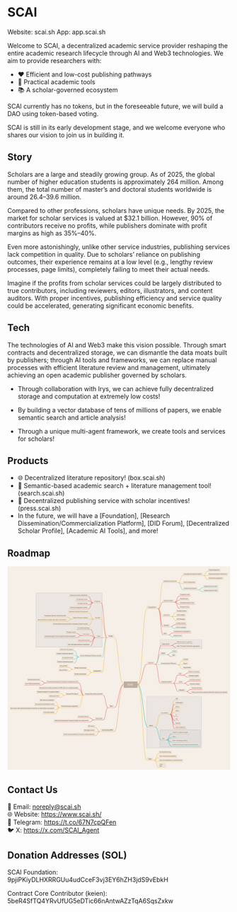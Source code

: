 # SCAI

Website: scai.sh
App: app.scai.sh

Welcome to SCAI, a decentralized academic service provider reshaping the entire academic research lifecycle through AI and Web3 technologies. We aim to provide researchers with:

- ❤️ Efficient and low-cost publishing pathways
- 🫴 Practical academic tools
- 📚 A scholar-governed ecosystem

SCAI currently has no tokens, but in the foreseeable future, we will build a DAO using token-based voting.

SCAI is still in its early development stage, and we welcome everyone who shares our vision to join us in building it.

## Story

Scholars are a large and steadily growing group. As of 2025, the global number of higher education students is approximately 264 million. Among them, the total number of master’s and doctoral students worldwide is around 26.4–39.6 million.

Compared to other professions, scholars have unique needs. By 2025, the market for scholar services is valued at $32.1 billion. However, 90% of contributors receive no profits, while publishers dominate with profit margins as high as 35%–40%.

Even more astonishingly, unlike other service industries, publishing services lack competition in quality. Due to scholars’ reliance on publishing outcomes, their experience remains at a low level (e.g., lengthy review processes, page limits), completely failing to meet their actual needs.

Imagine if the profits from scholar services could be largely distributed to true contributors, including reviewers, editors, illustrators, and content auditors. With proper incentives, publishing efficiency and service quality could be accelerated, generating significant economic benefits.

## Tech

The technologies of AI and Web3 make this vision possible. Through smart contracts and decentralized storage, we can dismantle the data moats built by publishers; through AI tools and frameworks, we can replace manual processes with efficient literature review and management, ultimately achieving an open academic publisher governed by scholars.

- Through collaboration with Irys, we can achieve fully decentralized storage and computation at extremely low costs!

- By building a vector database of tens of millions of papers, we enable semantic search and article analysis!

- Through a unique multi-agent framework, we create tools and services for scholars!


## Products

- 🌐 Decentralized literature repository! (box.scai.sh)
- 🧠 Semantic-based academic search + literature management tool! (search.scai.sh)
- 🚀 Decentralized publishing service with scholar incentives! (press.scai.sh)
- In the future, we will have a [Foundation], [Research Dissemination/Commercialization Platform], [DID Forum], [Decentralized Scholar Profile], [Academic AI Tools], and more!

## Roadmap

![relationship](./static/relationship.png)

## Contact Us

📧 Email: noreply@scai.sh  
🌐 Website: https://www.scai.sh/  
📢 Telegram: https://t.co/67N7cpQFen  
🐦 X: https://x.com/SCAI_Agent  

## Donation Addresses (SOL)

SCAI Foundation:  
9pjiPKiyDLHXRRGUu4udCceF3vj3EY6hZH3jdS9vEbkH  

Contract Core Contributor (keien):  
5beR4SfTQ4YRvUfUG5eDTic66nAntwAZzTqA6SqsZxkw
